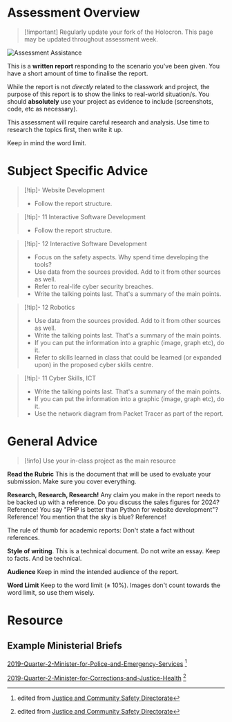 # Assessment Overview

> [!important] Regularly update your fork of the Holocron. This page may be updated throughout assessment week.

![Assessment Assistance](https://youtu.be/yUWSxqSfXRw)

This is a **written report** responding to the scenario you've been given. You have a short amount of time to finalise the report. 

While the report is not *directly* related to the classwork and project, the purpose of this report is to show the links to real-world situation/s. You should **absolutely** use your project as evidence to include (screenshots, code, etc as necessary).

This assessment will require careful research and analysis. Use time to research the topics first, then write it up. 

Keep in mind the word limit.

# Subject Specific Advice

> [!tip]- Website Development
>  
> - Follow the report structure.

> [!tip]- 11 Interactive Software Development
> 
> - Follow the report structure.

> [!tip]- 12 Interactive Software Development
> 
> -  Focus on the safety aspects. Why spend time developing the tools? 
> -  Use data from the sources provided. Add to it from other sources as well.
> - Refer to real-life cyber security breaches.
> - Write the talking points last. That's a summary of the main points.


> [!tip]- 12 Robotics
> 
> - Use data from the sources provided. Add to it from other sources as well.
> - Write the talking points last. That's a summary of the main points.
> - If you can put the information into a graphic (image, graph etc), do it.
> - Refer to skills learned in class that could be learned (or expanded upon) in the proposed cyber skills centre.


> [!tip]- 11 Cyber Skills, ICT
> 
> - Write the talking points last. That's a summary of the main points.
> - If you can put the information into a graphic (image, graph etc), do it.
> - Use the network diagram from Packet Tracer as part of the report.

# General Advice

> [!info] Use your in-class project as the main resource

**Read the Rubric** This is the document that will be used to evaluate your submission. Make sure you cover everything.

**Research, Research, Research!** Any claim you make in the report needs to be backed up with a reference. Do you discuss the sales figures for 2024? Reference! You say "PHP is better than Python for website development"? Reference! You mention that the sky is blue? Reference!

The rule of thumb for academic reports: Don't state a fact without references.

**Style of writing**. This is a technical document. Do not write an essay. Keep to facts. And be technical.

**Audience** Keep in mind the intended audience of the report. 

**Word Limit** Keep to the word limit (± 10%). Images don't count towards the word limit, so use them wisely. 

# Resource

## Example Ministerial Briefs


[2019-Quarter-2-Minister-for-Police-and-Emergency-Services](/_sharedContent/Assessments2024S2/2019-Quarter-2-Minister-for-Police-and-Emergency-Services.pdf) [^1]

[2019-Quarter-2-Minister-for-Corrections-and-Justice-Health](_sharedContent/Assessments2024S2/2019-Quarter-2-Minister-for-Corrections-and-Justice-Health.pdf) [^1]


[^1]:  edited from [Justice and Community Safety Directorate](https://www.justice.act.gov.au/about-us/freedom-of-information/open-access-ministerial-briefs)



